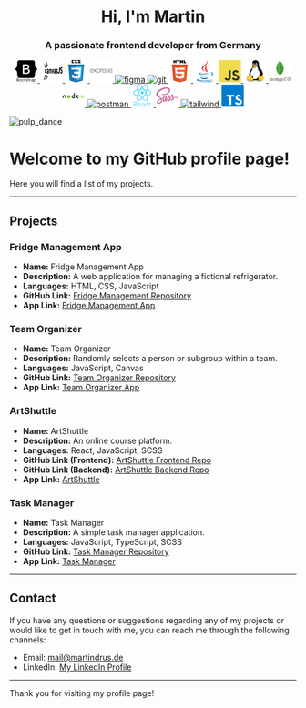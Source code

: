 <h1 align="center">Hi, I'm Martin</h1>
<h3 align="center">A passionate frontend developer from Germany</h3>

<p align="center"> <a href="https://getbootstrap.com" target="_blank" rel="noreferrer"> <img src="https://raw.githubusercontent.com/devicons/devicon/master/icons/bootstrap/bootstrap-plain-wordmark.svg" alt="bootstrap" width="40" height="40"/> </a> <a href="https://canvasjs.com" target="_blank" rel="noreferrer"> <img src="https://raw.githubusercontent.com/Hardik0307/Hardik0307/master/assets/canvasjs-charts.svg" alt="canvasjs" width="40" height="40"/> </a> <a href="https://www.w3schools.com/css/" target="_blank" rel="noreferrer"> <img src="https://raw.githubusercontent.com/devicons/devicon/master/icons/css3/css3-original-wordmark.svg" alt="css3" width="40" height="40"/> </a> <a href="https://expressjs.com" target="_blank" rel="noreferrer"> <img src="https://raw.githubusercontent.com/devicons/devicon/master/icons/express/express-original-wordmark.svg" alt="express" width="40" height="40"/> </a> <a href="https://www.figma.com/" target="_blank" rel="noreferrer"> <img src="https://www.vectorlogo.zone/logos/figma/figma-icon.svg" alt="figma" width="40" height="40"/> </a> <a href="https://git-scm.com/" target="_blank" rel="noreferrer"> <img src="https://www.vectorlogo.zone/logos/git-scm/git-scm-icon.svg" alt="git" width="40" height="40"/> </a> <a href="https://www.w3.org/html/" target="_blank" rel="noreferrer"> <img src="https://raw.githubusercontent.com/devicons/devicon/master/icons/html5/html5-original-wordmark.svg" alt="html5" width="40" height="40"/> </a> <a href="https://www.java.com" target="_blank" rel="noreferrer"> <img src="https://raw.githubusercontent.com/devicons/devicon/master/icons/java/java-original.svg" alt="java" width="40" height="40"/> </a> <a href="https://developer.mozilla.org/en-US/docs/Web/JavaScript" target="_blank" rel="noreferrer"> <img src="https://raw.githubusercontent.com/devicons/devicon/master/icons/javascript/javascript-original.svg" alt="javascript" width="40" height="40"/> </a> <a href="https://www.linux.org/" target="_blank" rel="noreferrer"> <img src="https://raw.githubusercontent.com/devicons/devicon/master/icons/linux/linux-original.svg" alt="linux" width="40" height="40"/> </a> <a href="https://www.mongodb.com/" target="_blank" rel="noreferrer"> <img src="https://raw.githubusercontent.com/devicons/devicon/master/icons/mongodb/mongodb-original-wordmark.svg" alt="mongodb" width="40" height="40"/> </a> <a href="https://nodejs.org" target="_blank" rel="noreferrer"> <img src="https://raw.githubusercontent.com/devicons/devicon/master/icons/nodejs/nodejs-original-wordmark.svg" alt="nodejs" width="40" height="40"/> </a> <a href="https://postman.com" target="_blank" rel="noreferrer"> <img src="https://www.vectorlogo.zone/logos/getpostman/getpostman-icon.svg" alt="postman" width="40" height="40"/> </a> <a href="https://reactjs.org/" target="_blank" rel="noreferrer"> <img src="https://raw.githubusercontent.com/devicons/devicon/master/icons/react/react-original-wordmark.svg" alt="react" width="40" height="40"/> </a> <a href="https://sass-lang.com" target="_blank" rel="noreferrer"> <img src="https://raw.githubusercontent.com/devicons/devicon/master/icons/sass/sass-original.svg" alt="sass" width="40" height="40"/> </a> <a href="https://tailwindcss.com/" target="_blank" rel="noreferrer"> <img src="https://www.vectorlogo.zone/logos/tailwindcss/tailwindcss-icon.svg" alt="tailwind" width="40" height="40"/> </a> <a href="https://www.typescriptlang.org/" target="_blank" rel="noreferrer"> <img src="https://raw.githubusercontent.com/devicons/devicon/master/icons/typescript/typescript-original.svg" alt="typescript" width="40" height="40"/> </a> </p>

![pulp_dance](https://github.com/MartinDrus/MartinDrus/assets/106072182/acabfd11-18ef-4bb2-bf2c-fb4d3a5a05f1)

# Welcome to my GitHub profile page!

Here you will find a list of my projects.

---

## Projects

### Fridge Management App

- **Name:** Fridge Management App
- **Description:** A web application for managing a fictional refrigerator.
- **Languages:** HTML, CSS, JavaScript
- **GitHub Link:** [Fridge Management Repository](https://github.com/MartinDrus/Fridge-Management-App)
- **App Link:** [Fridge Management App](https://martindrus.github.io/Fridge-Management-App/)

### Team Organizer

- **Name:** Team Organizer
- **Description:** Randomly selects a person or subgroup within a team.
- **Languages:** JavaScript, Canvas
- **GitHub Link:** [Team Organizer Repository](https://github.com/MartinDrus/team-organizer)
- **App Link:** [Team Organizer App](https://team-organizer-one.vercel.app/)

### ArtShuttle

- **Name:** ArtShuttle
- **Description:** An online course platform.
- **Languages:** React, JavaScript, SCSS
- **GitHub Link (Frontend):** [ArtShuttle Frontend Repo](https://github.com/MaNiMa-Final-Project/Frontend)
- **GitHub Link (Backend):** [ArtShuttle Backend Repo](https://github.com/MaNiMa-Final-Project/Backend)
- **App Link:** [ArtShuttle](https://frontend-red-nine.vercel.app/)

### Task Manager

- **Name:** Task Manager
- **Description:** A simple task manager application.
- **Languages:** JavaScript, TypeScript, SCSS
- **GitHub Link:** [Task Manager Repository](https://github.com/MartinDrus/TS-To_Do_App)
- **App Link:** [Task Manager](https://ts-to-do-app.vercel.app/)

---

## Contact

If you have any questions or suggestions regarding any of my projects or would like to get in touch with me, you can reach me through the following channels:

- Email: [mail@martindrus.de](mailto:mail@martindrus.de)
- LinkedIn: [My LinkedIn Profile](https://www.linkedin.com/in/martin-drus/)

---

Thank you for visiting my profile page!

